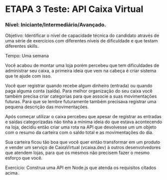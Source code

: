 # ETAPA 3 Teste: API Caixa Virtual 
### Nível: Iniciante/Intermediário/Avançado.

Objetivo: Identificar o nível de capacidade técnica do candidato através de uma série de exercícios com diferentes níveis de dificuldade e que testam diferentes skills.

Tempo: Uma semana 


Você acabou de montar uma loja porém percebeu que tem dificuldades de administrar seu caixa, a primeira ideia que vem na cabeça é criar sistema que te ajude com isso. 


Você quer registrar quando recebe algum dinheiro (entrada) ou quando paga alguma conta (saída). Para melhor organização do seu caixa você também precisa criar categorias para que associe a suas movimentações futuras. Para que se lembre futuramente também precisava registrar uma pequena descrição das movimentações. 


Após começar utilizar o caixa percebeu que apesar de registrar as entradas e saídas categorizadas não tinha a mínima ideia do que estava acontecendo na loja, decidiu então criar uma rota na API que devolvesse um um objeto com o resumo da carteira com o saldo total e as movimentações do dia.


Sua carteira ficou tão boa que você quer então transformar em um produto e vender um serviço de CaixaVirtual (vcaixa.dev) à outros desenvolvedores que atendem lojas, para que os mesmos não precisem fazer o mesmo esforço que você.


Exercício: Construa uma API em Node.js que atenda os requisitos citados acima.